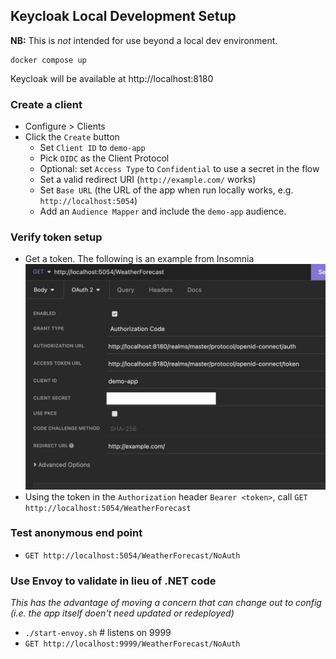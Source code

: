 ## Keycloak Local Development Setup

**NB:** This is *not* intended for use beyond a local dev environment.

```shell
docker compose up
```

Keycloak will be available at http://localhost:8180

### Create a client

- Configure > Clients
- Click the `Create` button
  - Set `Client ID` to `demo-app`
  - Pick `OIDC` as the Client Protocol
  - Optional: set `Access Type` to `Confidential` to use a secret in the flow
  - Set a valid redirect URI (`http://example.com/` works)
  - Set `Base URL` (the URL of the app when run locally works, e.g. `http://localhost:5054`)
  - Add an `Audience Mapper` and include the `demo-app` audience.

### Verify token setup

- Get a token. The following is an example from Insomnia
![ouath2](./oauth2.png)
- Using the token in the `Authorization` header `Bearer <token>`, call `GET http://localhost:5054/WeatherForecast`

### Test anonymous end point

- `GET http://localhost:5054/WeatherForecast/NoAuth`

### Use Envoy to validate in lieu of .NET code

*This has the advantage of moving a concern that can change out to config (i.e. the app itself doen't need updated or redeployed)*

- `./start-envoy.sh` # listens on 9999
- `GET http://localhost:9999/WeatherForecast/NoAuth`